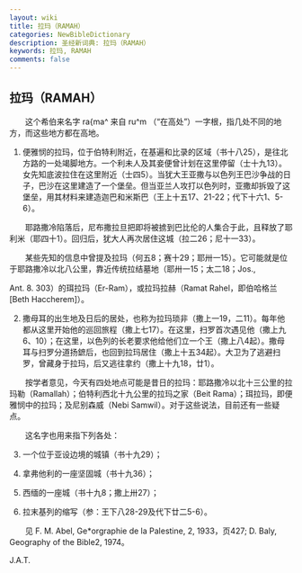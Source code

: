 ```yaml
---
layout: wiki
title: 拉玛（RAMAH）
categories: NewBibleDictionary
description: 圣经新词典: 拉玛（RAMAH）
keywords: 拉玛, RAMAH
comments: false
---
```


## 拉玛（RAMAH）

　　这个希伯来名字 ra{ma^ 来自 ru^m （“在高处”）一字根，指几处不同的地方，而这些地方都在高地。

1. 便雅悯的拉玛，位于伯特利附近，在基遍和比录的区域（书十八25），是往北方路的一处竭脚地方。一个利未人及其妾便曾计划在这里停留（士十九13）。女先知底波拉住在这里附近（士四5）。当犹大王亚撒与以色列王巴沙争战的日子，巴沙在这里建造了一个堡垒。但当亚兰人攻打以色列时，亚撒却拆毁了这堡垒，用其材料来建造迦巴和米斯巴（王上十五17、21-22；代下十六1、5-6）。

　　耶路撒冷陷落后，尼布撒拉旦把即将被掳到巴比伦的人集合于此，且释放了耶利米（耶四十1）。回归后，犹大人再次居住这城（拉二26；尼十一33）。

　　某些先知的信息中曾提及拉玛（何五8；赛十29；耶卅一15）。它可能就是位于耶路撒冷以北八公里，靠近传统拉结墓地（耶卅一15；太二18；Jos.,

Ant. 8. 303）的珥拉玛（Er-Ram），或拉玛拉赫（Ramat Rahel，即伯哈格兰 [Beth Haccherem]）。

2. 撒母耳的出生地及日后的居处，也称为拉玛琐非（撒上一19，二11）。每年他都从这里开始他的巡回旅程（撒上七17）。在这里，扫罗首次遇见他（撒上九6、10）；在这里，以色列的长老要求他给他们立一个王（撒上八4起）。撒母耳与扫罗分道扬鏣后，也回到拉玛居住（撒上十五34起）。大卫为了逃避扫罗，曾藏身于拉玛，后又逃往拿约（撒上十九18，廿1）。

　　按学者意见，今天有四处地点可能是昔日的拉玛：耶路撒冷以北十三公里的拉玛勒（Ramallah）；伯特利西北十九公里的拉玛之家（Beit Rama）；珥拉玛，即便雅悯中的拉玛；及尼别森威（Nebi Samwil）。对于这些说法，目前还有一些疑点。

　　这名字也用来指下列各处：

3. 一个位于亚设边境的城镇（书十九29）；

4. 拿弗他利的一座坚固城（书十九36）；

5. 西缅的一座城（书十九8；撒上卅27）；

6. 拉末基列的缩写（参：王下八28-29及代下廿二5-6）。

　　见 F. M. Abel, Ge*orgraphie de la Palestine, 2, 1933，页427; D. Baly, Geography of the Bible2, 1974。

J.A.T.








